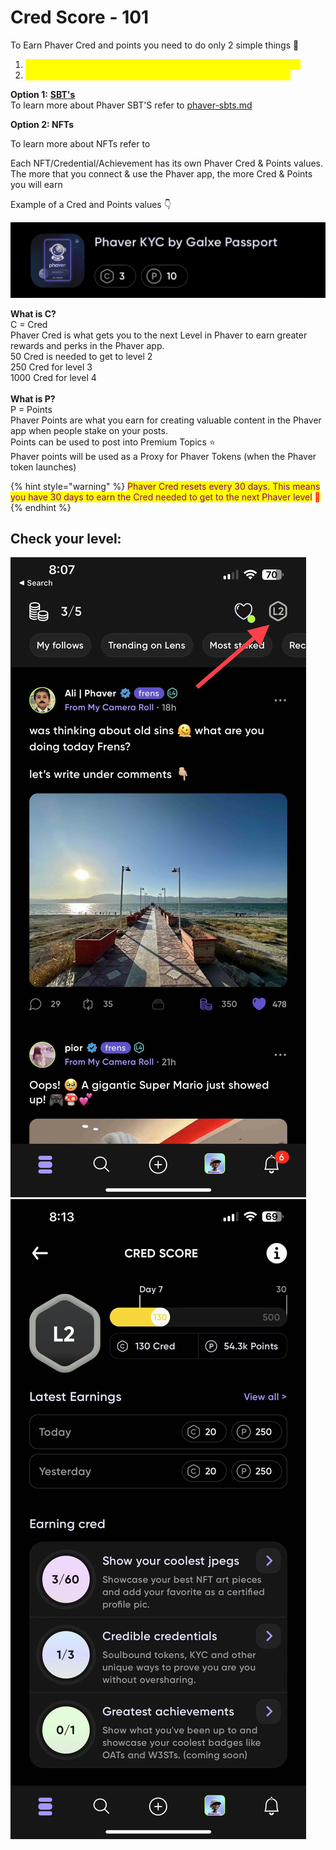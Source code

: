 # Cred Score - 101

To Earn Phaver Cred and points you need to do only 2 simple things 🤝

1. <mark style="color:yellow;">**Connect your SBTs/NFTs or Achievements to your Phaver Profile**</mark>&#x20;
2. <mark style="color:yellow;">**Use the Phaver app - DAILY. Each day you are active in the app**</mark>

**Option 1:** [**SBT's**](phaver-sbts.md)\
To learn more about Phaver SBT'S refer to [phaver-sbts.md](phaver-sbts.md "mention")

**Option 2: NFTs**

To learn more about NFTs refer to&#x20;



Each NFT/Credential/Achievement has its own Phaver Cred & Points values.\
The more that you connect & use the Phaver app, the more Cred & Points you will earn

&#x20;Example of a Cred and Points values 👇

![](<../../../.gitbook/assets/image (1) (1) (1) (1).png>)

**What is C?** \
C = Cred \
Phaver Cred is what gets you to the next Level in Phaver to earn greater rewards and perks in the Phaver app. \
50 Cred is needed to get to level 2 \
250 Cred for level 3 \
1000 Cred for level 4 \
\
**What is P?** \
P = Points\
Phaver Points are what you earn for creating valuable content in the Phaver app when people stake on your posts. \
Points can be used to post into Premium Topics :star:\
Phaver points will be used as a Proxy for Phaver Tokens (when the Phaver token launches)

{% hint style="warning" %}
<mark style="color:purple;">Phaver Cred resets every 30 days. This means you have 30 days to earn the Cred needed to get to the next Phaver level</mark> <mark style="color:red;">💜</mark>
{% endhint %}

## **Check your level:**&#x20;

![](<../../../.gitbook/assets/image (2) (1) (1) (1).png>)![](<../../../.gitbook/assets/image (3) (1) (1) (1).png>)

